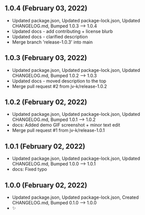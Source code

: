 ## 1.0.4 (February 03, 2022)
- Updated package.json, Updated package-lock.json, Updated CHANGELOG.md, Bumped 1.0.3 –> 1.0.4
- Updated docs - add contributing + license blurb
- Updated docs - clarified description
- Merge branch 'release-1.0.3' into main

## 1.0.3 (February 03, 2022)
- Updated package.json, Updated package-lock.json, Updated CHANGELOG.md, Bumped 1.0.2 –> 1.0.3
- Updated docs - moved description to the top
- Merge pull request #2 from jv-k/release-1.0.2

## 1.0.2 (February 02, 2022)
- Updated package.json, Updated package-lock.json, Updated CHANGELOG.md, Bumped 1.0.1 –> 1.0.2
- docs: Added demo GIF screenshot + minor text edit
- Merge pull request #1 from jv-k/release-1.0.1

## 1.0.1 (February 02, 2022)
- Updated package.json, Updated package-lock.json, Updated CHANGELOG.md, Bumped 1.0.0 –> 1.0.1
- docs: Fixed typo

## 1.0.0 (February 02, 2022)
- Updated package.json, Updated package-lock.json, Created CHANGELOG.md, Bumped 0.1.0 –> 1.0.0
- ✨

